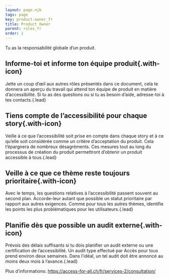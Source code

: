 ```yaml
---
layout: page.njk
tags: page
key: product-owner_fr
title: Product Owner
parent: roles_fr
order: 1
---
```


Tu as la responsabilité globale d’un produit.

## <sbb-icon name="circle-tick-medium"></sbb-icon> Informe-toi et informe ton équipe produit{.with-icon}
Jette un coup d’œil aux autres rôles présentés dans ce document, cela te donnera un aperçu du travail qui attend ton équipe de produit en matière d’accessibilité. Si tu as des questions ou si tu as besoin d’aide, adresse-toi à tes <sbb-link variant="inline" type="button" href="/{{page.lang}}/accessibility/introduction/contact/">contacts</sbb-link>.{.lead}

## <sbb-icon name="circle-tick-medium"></sbb-icon> Tiens compte de l’accessibilité pour chaque story{.with-icon}
Veille à ce que l’accessibilité soit prise en compte dans chaque story et à ce qu’elle soit considérée comme un critère d’acceptation du produit. Cela t’épargnera de nombreux désagréments. Ces mesures tout au long du processus de création du produit permettront d’obtenir un produit accessible à tous.{.lead}

## <sbb-icon name="circle-tick-medium"></sbb-icon> Veille à ce que ce thème reste toujours prioritaire{.with-icon}
Avec le temps, les questions relatives à l’accessibilité passent souvent au second plan. Accorde-leur autant que possible un statut prioritaire par rapport aux autres exigences. Comme pour tous les autres thèmes, identifie les points les plus problématiques pour les utilisateurs.{.lead}

## <sbb-icon name="circle-tick-medium"></sbb-icon> Planifie dès que possible un audit externe{.with-icon}
Prévois des délais suffisants si tu dois planifier un audit externe ou une  <sbb-link variant="inline" type="button" href="/{{page.lang}}/accessibility/introduction/further-information/">certification</sbb-link> de l’accessibilité. Un audit type effectué par Accès pour tous prend environ deux semaines. Dans l’idéal, un tel audit doit être annoncé au moins deux mois à l’avance.{.lead}

Plus d’informations: <sbb-link variant="inline" type="button" target="_blank" href="https://access-for-all.ch/fr/services-2/consultation/">https://access-for-all.ch/fr/services-2/consultation/</sbb-link>
